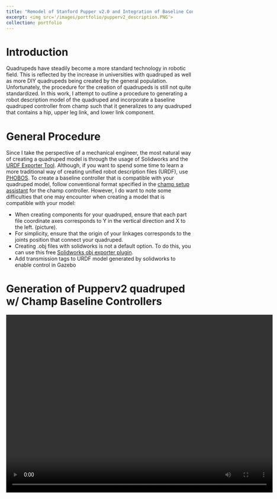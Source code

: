 ```yaml
---
title: "Remodel of Stanford Pupper v2.0 and Integration of Baseline Controller"
excerpt: <img src='/images/portfolio/pupperv2_description.PNG'>
collection: portfolio
---
```

# Introduction
Quadrupeds have steadily become a more standard technology in robotic field. This is reflected by the increase in universities with quadruped as well as more DIY quadrupeds being created by the general population. Unfortunately, the procedure for the creation of quadrupeds is still not quite standardized. In this work, I attempt to outline a procedure to generating a robot description model of the quadruped and incorporate a baseline quadruped controller from champ such that it generalizes to any quadruped that contains a hip, upper leg link, and lower link component.

# General Procedure
Since I take the perspective of a mechanical engineer, the most natural way of creating a quadruped model is through the usage of Solidworks and the [URDF Exporter Tool](http://wiki.ros.org/sw_urdf_exporter#:~:text=The%20SolidWorks%20to%20URDF%20exporter,and%20robots%20(urdf%20files).). Although, if you want to spend some time to learn a more traditional way of creating unified robot description files (URDF), use [PHOBOS](https://github.com/dfki-ric/phobos). To create a baseline controller that is compatible with your quadruped model, follow conventional format specified in the [champ setup assistant](https://github.com/chvmp/champ_setup_assistant) for the champ controller. However, I do want to note some difficulties that one may encounter when creating a model that is compatible with your model:
- When creating components for your quadruped, ensure that each part file coordinate axes corresponds to Y in the vertical direction and X to the left. (picture).
- For simplicity, ensure that the origin of your linkages corresponds to the joints position that connect your quadruped.
- Creating .obj files with solidworks is not a default option. To do this, you can use this free [Solidworks obj exporter plugin](https://github.com/Aeroanion/Free-Solidworks-OBJ-Exporter).
- Add transmission tags to URDF model generated by solidworks to enable control in Gazebo

# Generation of Pupperv2 quadruped w/ Champ Baseline Controllers
<video width="720" height="480" controls="controls">
  <source src="/images/portfolio/2022-07-31 pupperv2_teleop.mp4" type="video/mp4">
</video>
<!--
### Note to Self ###
- Give more pictures for general procedure
- Explain more on each procedure
-->
